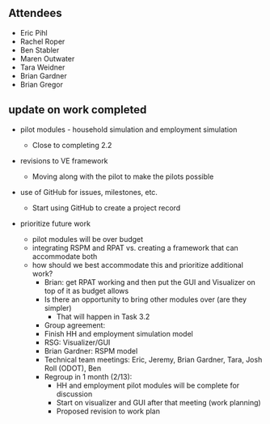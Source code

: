 ## Attendees
  - Eric Pihl
  - Rachel Roper
  - Ben Stabler
  - Maren Outwater
  - Tara Weidner
  - Brian Gardner
  - Brian Gregor

## update on work completed
  - pilot modules - household simulation and employment simulation
    - Close to completing 2.2
  - revisions to VE framework
    - Moving along with the pilot to make the pilots possible
  - use of GitHub for issues, milestones, etc.
    - Start using GitHub to create a project record
 
  - prioritize future work
    - pilot modules will be over budget
    - integrating RSPM and RPAT vs. creating a framework that can accommodate both
    - how should we best accommodate this and prioritize additional work?
      - Brian: get RPAT working and then put the GUI and Visualizer on top  of it as budget allows
      - Is there an opportunity to bring other modules over (are they simpler)
        - That will happen in Task 3.2
      - Group agreement:
      - Finish HH and employment simulation model
      - RSG: Visualizer/GUI
      - Brian Gardner: RSPM model
      - Technical team meetings: Eric, Jeremy, Brian Gardner, Tara, Josh Roll (ODOT), Ben
      - Regroup in 1 month (2/13): 
        - HH and employment pilot modules will be complete for discussion
        - Start on visualizer and GUI after that meeting (work planning)
        - Proposed revision to work plan
